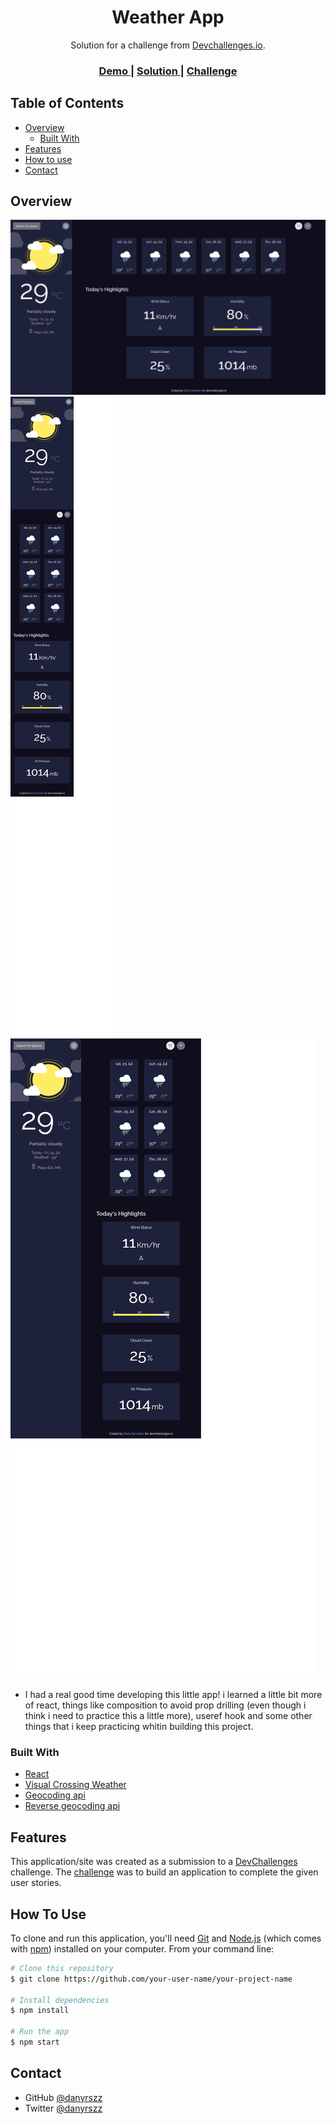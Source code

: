 <!-- Please update value in the {}  -->

<h1 align="center">Weather App</h1>

<div align="center">
   Solution for a challenge from  <a href="http://devchallenges.io" target="_blank">Devchallenges.io</a>.
</div>

<div align="center">
  <h3>
    <a href="https://danyrszz.github.io/country-quiz-react/">
      Demo
    </a>
    <span> | </span>
    <a href="https://github.com/danyrszz/country-quiz-react">
      Solution
    </a>
    <span> | </span>
    <a href="https://devchallenges.io/challenges/Bu3G2irnaXmfwQ8sZkw8">
      Challenge
    </a>
  </h3>
</div>

<!-- TABLE OF CONTENTS -->

## Table of Contents

- [Overview](#overview)
  - [Built With](#built-with)
- [Features](#features)
- [How to use](#how-to-use)
- [Contact](#contact)

<!-- OVERVIEW -->

## Overview

![desktop design](/desktop.png)
![mobile design](/mobile.png)
![tablet look](/tablet.png)

- I had a real good time developing this little app! i learned a little bit more of react, things like composition to avoid prop drilling (even though i think i need to practice this a little more), useref hook and some other things that i keep practicing whitin building this project.

### Built With

- [React](https://reactjs.org/)
- [Visual Crossing Weather](https://www.visualcrossing.com/weather-api)
- [Geocoding api](https://open-meteo.com/en/docs/geocoding-api)
- [Reverse geocoding api](https://www.bigdatacloud.com/packages/reverse-geocoding)

## Features

<!-- List the features of your application or follow the template. Don't share the figma file here :) -->

This application/site was created as a submission to a [DevChallenges](https://devchallenges.io/challenges) challenge. The [challenge](https://devchallenges.io/challenges/3JFYedSOZqAxYuOCNmYD) was to build an application to complete the given user stories.

## How To Use

<!-- This is an example, please update according to your application -->

To clone and run this application, you'll need [Git](https://git-scm.com) and [Node.js](https://nodejs.org/en/download/) (which comes with [npm](http://npmjs.com)) installed on your computer. From your command line:

```bash
# Clone this repository
$ git clone https://github.com/your-user-name/your-project-name

# Install dependencies
$ npm install

# Run the app
$ npm start
```

## Contact

- GitHub [@danyrszz](https://github.com/danyrszz)
- Twitter [@danyrszz](https://twitter.com/danyrszz)
